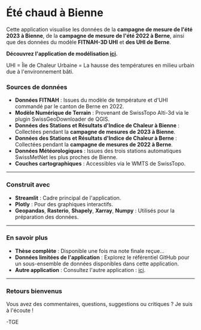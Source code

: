 # Été chaud à Bienne
Cette application visualise les données de la **campagne de mesure de l'été 2023 à Bienne**, de la **campagne de mesure de l'été 2022 à Berne**, ainsi que des données du modèle **FITNAH-3D UHI** et **des UHI de Berne**.

**Découvrez l'application de modélisation [ici](https://urbanheatmodel.streamlit.app/).**

UHI = Île de Chaleur Urbaine = La hausse des températures en milieu urbain due à l'environnement bâti.

### Sources de données
- **Données FITNAH** : Issues du modèle de température et d'UHI commandé par le canton de Berne en 2022.
- **Modèle Numérique de Terrain** : Provenant de SwissTopo Alti-3d via le plugin SwissGeoDownloader de QGIS.
- **Données des Stations et Résultats d'Indice de Chaleur à Bienne** : Collectées pendant la **campagne de mesures de 2023 à Bienne**.
- **Données des Stations et Résultats d'Indice de Chaleur à Berne** : Collectées pendant la **campagne de mesures de 2022 à Berne**.
- **Données Météorologiques** : Issues des trois stations automatiques SwissMetNet les plus proches de Bienne.
- **Couches cartographiques** : Accessibles via le WMTS de SwissTopo.
---

### Construit avec
- **Streamlit** : Cadre principal de l'application.
- **Plotly** : Pour des graphiques interactifs.
- **Geopandas**, **Rasterio**, **Shapely**, **Xarray**, **Numpy** : Utilisés pour la préparation des données.
---

### En savoir plus
- **Thèse complète** : Disponible une fois ma note finale reçue...
- **Données limitées de l'application** : Explorez le référentiel GitHub pour un sous-ensemble de données disponibles dans cette application.
- **Autre application** : Consultez l'autre application : [ici](https://urbanheatmodel.streamlit.app/).
---

### Retours bienvenus
Vous avez des commentaires, questions, suggestions ou critiques ? Je suis à l'écoute !

-TGE
